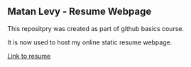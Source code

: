 ## Matan Levy - Resume Webpage

This repositpry was created as part of github basics course.

It is now used to host my online static resume webpage.

[Link to resume](https://levymatan.github.io/Resume/)  
